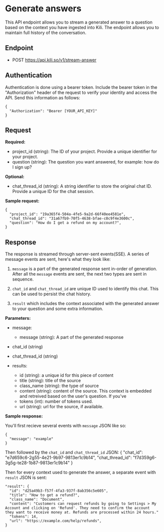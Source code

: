 # Generate answers

This API endpoint allows you to stream a generated answer to a question based on the context you have ingested into Kili. The endpoint allows you to maintain full history of the conversation.

## Endpoint

- POST https://api.kili.so/v1/stream-answer

## Authentication

Authentication is done using a bearer token. Include the bearer token in the "Authorization" header of the request to verify your identity and access the API. Send this information as follows:

```
{
  "Authorization": "Bearer [YOUR_API_KEY]"
}
```

## Request

**Required:**

- project_id (string): The ID of your project. Provide a unique identifier for your project.
- question (string): The question you want answered, for example: how do I sign up?

**Optional:**

- chat_thread_id (string): A string identifier to store the original chat ID. Provide a unique ID for the chat session.

**Sample request:**

```
{
  "project_id": "19a365f4-504a-4fe5-9a2d-66f40ee4581e",
  "chat_thread_id": "31a67fb9-70f5-4638-bfae-c0c9f4e3600c",
  "question": "How do I get a refund on my account?",
}
```

## Response

The response is streamed through server-sent events(SSE). A series of message events are sent, here's what they look like:

1. `message` is a part of the generated response sent in-order of generation. After all the `message` events are sent, the next two types are sent in sequence.

2. `chat_id` and `chat_thread_id` are unique ID used to identify this chat. This can be used to persist the chat history.


3. `result` which includes the context associated with the generated answer to your question and some extra information.


**Parameters:**

- message:
    - message (string): A part of the generated response

- chat_id (string)
- chat_thread_id (string)

- results:
  - id (string): a unique id for this piece of content
  - title (string): title of the source
  - class_name (string): the type of source
  - content (string): content of the source. This context is embedded and retreived based on the user's question. If you've
  - tokens (int): number of tokens used.
  - url (string): url for the source, if available.

**Sample response:**

You'll first recieve several events with `message` JSON like so: 
```
{
  "message": "example"
}
```

Then followed by the `chat_id` and `chat_thread_id` JSON:
{
  "chat_id": "e7d659c6-2g55-4e21-9b97-9813er1c9b14",
  "chat_thread_id": "f7d359g6-3g5g-te28-1b87-9813er1c9b14"
}

Then for every context used to generate the answer, a separate event with `result` JSON is sent:
```
"result": {
  "id": "d25a49b3-f57f-4fa3-937f-8ab356c5e605",
  "title": "How to get a refund?",
  "class_name": "Document",
  "content": "Customers can request refunds by going to Settings > My Account and clicking on 'Refund'. They need to confirm the account they want to receive money at. Refunds are processed within 24 hours."
  "tokens": 14,
  "url": "https://example.com/help/refunds",
}
```
